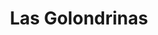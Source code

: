 ---
title: Las Golondrinas
phone: (408) 937-1135
website: http://macsa.org/contact/
management: FPI Management, Inc.
location: "San Jose"
tags: []
---